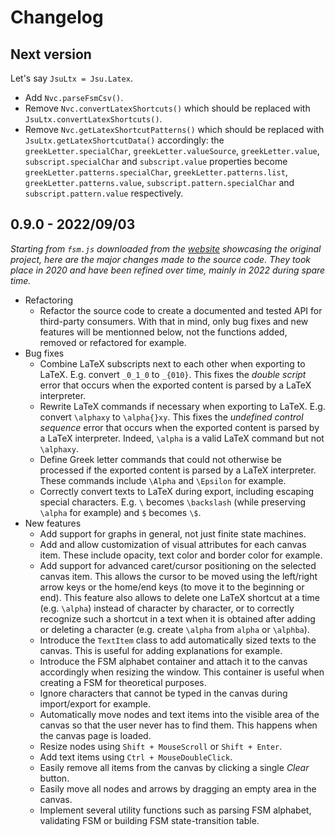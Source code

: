 # Changelog

## Next version

Let's say `JsuLtx = Jsu.Latex`.

- Add `Nvc.parseFsmCsv()`.
- Remove `Nvc.convertLatexShortcuts()` which should be replaced with `JsuLtx.convertLatexShortcuts()`.
- Remove `Nvc.getLatexShortcutPatterns()` which should be replaced with `JsuLtx.getLatexShortcutData()`
accordingly: the `greekLetter.specialChar`, `greekLetter.valueSource`, `greekLetter.value`,
`subscript.specialChar` and `subscript.value` properties become `greekLetter.patterns.specialChar`,
`greekLetter.patterns.list`, `greekLetter.patterns.value`, `subscript.pattern.specialChar`
and `subscript.pattern.value` respectively.

## 0.9.0 - 2022/09/03

*Starting from `fsm.js` downloaded from the [website](https://madebyevan.com/fsm/)
showcasing the original project, here are the major changes made to the source
code. They took place in 2020 and have been refined over time, mainly in 2022
during spare time.*

- Refactoring
    - Refactor the source code to create a documented and tested API for
    third-party consumers. With that in mind, only bug fixes and new features
    will be mentionned below, not the functions added, removed or refactored for
    example.
- Bug fixes
    - Combine LaTeX subscripts next to each other when exporting to LaTeX. E.g.
    convert `_0_1_0` to `_{010}`. This fixes the *double script* error that
    occurs when the exported content is parsed by a LaTeX interpreter.
    - Rewrite LaTeX commands if necessary when exporting to LaTeX. E.g. convert
    `\alphaxy` to `\alpha{}xy`. This fixes the *undefined control sequence*
    error that occurs when the exported content is parsed by a LaTeX
    interpreter. Indeed, `\alpha` is a valid LaTeX command but not `\alphaxy`.
    - Define Greek letter commands that could not otherwise be processed if the
    exported content is parsed by a LaTeX interpreter. These commands include
    `\Alpha` and `\Epsilon` for example.
    - Correctly convert texts to LaTeX during export, including escaping special
    characters. E.g. `\` becomes `\backslash` (while preserving `\alpha` for
    example) and `$` becomes `\$`.
- New features
    - Add support for graphs in general, not just finite state machines.
    - Add and allow customization of visual attributes for each canvas item.
    These include opacity, text color and border color for example.
    - Add support for advanced caret/cursor positioning on the selected canvas
    item. This allows the cursor to be moved using the left/right arrow keys or
    the home/end keys (to move it to the beginning or end). This feature also
    allows to delete one LaTeX shortcut at a time (e.g. `\alpha`) instead of
    character by character, or to correctly recognize such a shortcut in a text
    when it is obtained after adding or deleting a character (e.g. create `\alpha`
    from `alpha` or `\alphba`).
    - Introduce the `TextItem` class to add automatically sized texts to the
    canvas. This is useful for adding explanations for example.
    - Introduce the FSM alphabet container and attach it to the canvas
    accordingly when resizing the window. This container is useful when creating
    a FSM for theoretical purposes.
    - Ignore characters that cannot be typed in the canvas during import/export
    for example.
    - Automatically move nodes and text items into the visible area of the
    canvas so that the user never has to find them. This happens when the canvas
    page is loaded.
    - Resize nodes using `Shift + MouseScroll` or `Shift + Enter`.
    - Add text items using `Ctrl + MouseDoubleClick`.
    - Easily remove all items from the canvas by clicking a single *Clear*
    button.
    - Easily move all nodes and arrows by dragging an empty area in the canvas.
    - Implement several utility functions such as parsing FSM alphabet,
    validating FSM or building FSM state-transition table.
